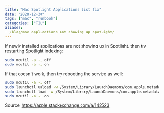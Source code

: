 ```yaml
---
title: "Mac Spotlight Applications list fix"
date: "2020-12-30"
tags: ["mac", "runbook"]
categories: ["TIL"]
aliases:
- /blog/mac-applications-not-showing-up-spotlight/
---
```


If newly installed applications are not showing up in Spotlight, then try restarting Spotlight indexing:

```bash
sudo mdutil -a -i off
sudo mdutil -a -i on
```

If that doesn't work, then try rebooting the service as well:

```bash
sudo mdutil -a -i off
sudo launchctl unload -w /System/Library/LaunchDaemons/com.apple.metadata.mds.plist
sudo launchctl load -w /System/Library/LaunchDaemons/com.apple.metadata.mds.plist
sudo mdutil -a -i on
```

Source: https://apple.stackexchange.com/a/142523

